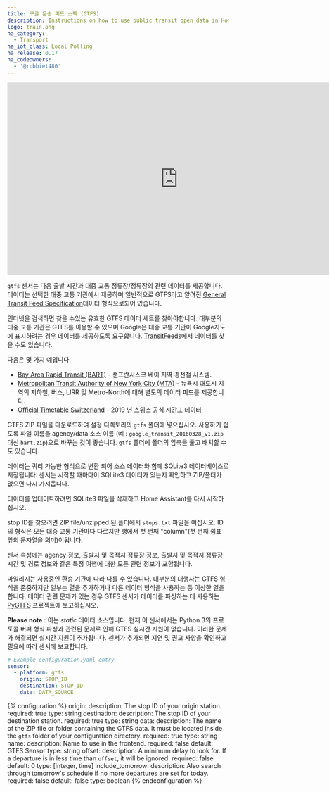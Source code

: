 ```yaml
---
title: 구글 운송 피드 스펙 (GTFS)
description: Instructions on how to use public transit open data in Home Assistant.
logo: train.png
ha_category:
  - Transport
ha_iot_class: Local Polling
ha_release: 0.17
ha_codeowners:
  - '@robbiet480'
---
```


<div class='videoWrapper'>
<iframe width="776" height="437" src="https://www.youtube.com/embed/xFJ4Q6MB8A8" frameborder="0" allow="accelerometer; autoplay; encrypted-media; gyroscope; picture-in-picture" allowfullscreen></iframe>
</div>

`gtfs` 센서는 다음 출발 시간과 대중 교통 정류장/정류장의 관련 데이터를 제공합니다. 데이터는 선택한 대중 교통 기관에서 제공하며 일반적으로 GTFS라고 알려진 [General Transit Feed Specification](https://developers.google.com/transit/gtfs/)데이터 형식으로되어 있습니다.

인터넷을 검색하면 찾을 수있는 유효한 GTFS 데이터 세트를 찾아야합니다. 대부분의 대중 교통 기관은 GTFS를 이용할 수 있으며 Google은 대중 교통 기관이 Google지도에 표시하려는 경우 데이터를 제공하도록 요구합니다. [TransitFeeds](https://transitfeeds.com/feeds)에서 데이터를 찾을 수도 있습니다.

다음은 몇 가지 예입니다.

- [Bay Area Rapid Transit (BART)](https://www.bart.gov/schedules/developers/gtfs) - 샌프란시스코 베이 지역 경전철 시스템.
- [Metropolitan Transit Authority of New York City (MTA)](http://web.mta.info/developers/) - 뉴욕시 대도시 지역의 지하철, 버스, LIRR 및 Metro-North에 대해 별도의 데이터 피드를 제공합니다.
- [Official Timetable Switzerland](https://opentransportdata.swiss/en/dataset/timetable-2019-gtfs) - 2019 년 스위스 공식 시간표 데이터

GTFS ZIP 파일을 다운로드하여 설정 디렉토리의 `gtfs` 폴더에 넣으십시오. 사용하기 쉽도록 파일 이름을 agency/data 소스 이름 (예 : `google_transit_20160328_v1.zip` 대신 `bart.zip`)으로 바꾸는 것이 좋습니다. `gtfs` 폴더에 폴더의 압축을 풀고 배치할 수도 있습니다.

데이터는 쿼리 가능한 형식으로 변환 되어 소스 데이터와 함께 SQLite3 데이터베이스로 저장됩니다. 센서는 시작할 때마다이 SQLite3 데이터가 있는지 확인하고 ZIP/폴더가 없으면 다시 가져옵니다.

데이터를 업데이트하려면 SQLite3 파일을 삭제하고 Home Assistant를 다시 시작하십시오.

stop ID를 찾으려면 ZIP file/unzipped 된 폴더에서 `stops.txt` 파일을 여십시오. ID의 형식은 모든 대중 교통 기관마다 다르지만 행에서 첫 번째 "column"(첫 번째 쉼표 앞의 문자열을 의미)이됩니다.

센서 속성에는 agency 정보, 출발지 및 목적지 정류장 정보, 출발지 및 목적지 정류장 시간 및 경로 정보와 같은 특정 여행에 대한 모든 관련 정보가 포함됩니다.

마일리지는 사용중인 환승 기관에 따라 다를 수 있습니다. 대부분의 대행사는 GTFS 형식을 존중하지만 일부는 열을 추가하거나 다른 데이터 형식을 사용하는 등 이상한 일을 합니다. 데이터 관련 문제가 있는 경우 GTFS 센서가 데이터를 파싱하는 데 사용하는 [PyGTFS](https://github.com/jarondl/pygtfs) 프로젝트에 보고하십시오.

**Please note** : 이는 _static_ 데이터 소스입니다. 현재 이 센서에서는 Python 3의 프로토콜 버퍼 형식 파싱과 관련된 문제로 인해 GTFS 실시간 지원이 없습니다. 이러한 문제가 해결되면 실시간 지원이 추가됩니다. 센서가 추가되면 지연 및 권고 사항을 확인하고 필요에 따라 센서에 보고합니다.

```yaml
# Example configuration.yaml entry
sensor:
  - platform: gtfs
    origin: STOP_ID
    destination: STOP_ID
    data: DATA_SOURCE
```

{% configuration %}
origin:
  description: The stop ID of your origin station.
  required: true
  type: string
destination:
  description: The stop ID of your destination station.
  required: true
  type: string
data:
  description: The name of the ZIP file or folder containing the GTFS data. It must be located inside the `gtfs` folder of your configuration directory.
  required: true
  type: string
name:
  description: Name to use in the frontend.
  required: false
  default: GTFS Sensor
  type: string
offset:
  description: A minimum delay to look for. If a departure is in less time than `offset`, it will be ignored.
  required: false
  default: 0
  type: [integer, time]
include_tomorrow:
  description: Also search through tomorrow's schedule if no more departures are set for today.
  required: false
  default: false
  type: boolean
{% endconfiguration %}
